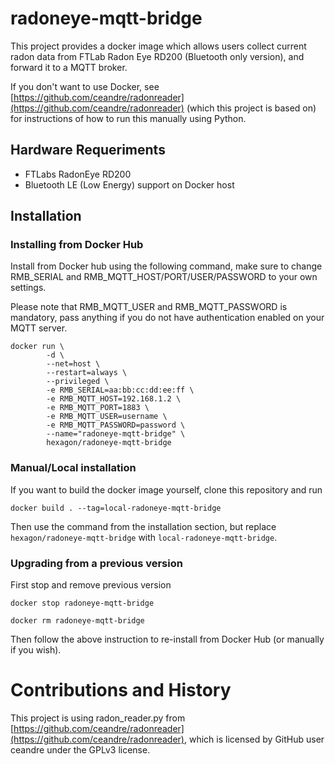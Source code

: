 # radoneye-mqtt-bridge

This project provides a docker image which allows users collect current radon data from FTLab Radon Eye RD200 (Bluetooth only version), and forward it to a MQTT broker.

If you don't want to use Docker, see [https://github.com/ceandre/radonreader](https://github.com/ceandre/radonreader) (which this project is based on) for instructions of how to run this manually using Python.

## Hardware Requeriments
- FTLabs RadonEye RD200 
- Bluetooth LE (Low Energy) support on Docker host

## Installation

### Installing from Docker Hub

Install from Docker hub using the following command, make sure to change RMB_SERIAL and RMB_MQTT_HOST/PORT/USER/PASSWORD to your own settings.

Please note that RMB_MQTT_USER and RMB_MQTT_PASSWORD is mandatory, pass anything if you do not have authentication enabled on your MQTT server.

```
docker run \
        -d \
        --net=host \
        --restart=always \
        --privileged \
        -e RMB_SERIAL=aa:bb:cc:dd:ee:ff \
        -e RMB_MQTT_HOST=192.168.1.2 \
        -e RMB_MQTT_PORT=1883 \
        -e RMB_MQTT_USER=username \
        -e RMB_MQTT_PASSWORD=password \
        --name="radoneye-mqtt-bridge" \
        hexagon/radoneye-mqtt-bridge
```

### Manual/Local installation

If you want to build the docker image yourself, clone this repository and run

```docker build . --tag=local-radoneye-mqtt-bridge```

Then use the command from the installation section, but replace ```hexagon/radoneye-mqtt-bridge``` with ```local-radoneye-mqtt-bridge```.

### Upgrading from a previous version

First stop and remove previous version

```docker stop radoneye-mqtt-bridge```

```docker rm radoneye-mqtt-bridge```

Then follow the above instruction to re-install from Docker Hub (or manually if you wish).

# Contributions and History

This project is using radon_reader.py from [https://github.com/ceandre/radonreader](https://github.com/ceandre/radonreader), which is licensed by GitHub user ceandre under the GPLv3 license.